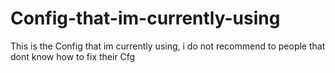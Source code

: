 # Config-that-im-currently-using
This is the Config that im currently using, i do not recommend to people that dont know how to fix their Cfg 
